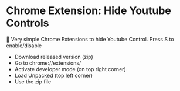 # Chrome Extension: Hide Youtube Controls

🌳 Very simple Chrome Extensions to hide Youtube Control. Press S to enable/disable

- Download released version (zip)
- Go to chrome://extensions/
- Activate developer mode (on top right corner)
- Load Unpacked (top left corner)
- Use the zip file
